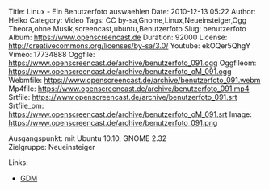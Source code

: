 Title: Linux - Ein Benutzerfoto auswaehlen
Date: 2010-12-13 05:22
Author: Heiko
Category: Video
Tags: CC by-sa,Gnome,Linux,Neueinsteiger,Ogg Theora,ohne Musik,screencast,ubuntu,Benutzerfoto
Slug: benutzerfoto
Album: https://www.openscreencast.de
Duration: 92000
License: http://creativecommons.org/licenses/by-sa/3.0/
Youtube: ekOQer5QhgY
Vimeo: 17734888
Oggfile: https://www.openscreencast.de/archive/benutzerfoto_091.ogg
Oggfileom: https://www.openscreencast.de/archive/benutzerfoto_oM_091.ogg
Webmfile: https://www.openscreencast.de/archive/benutzerfoto_091.webm
Mp4file: https://www.openscreencast.de/archive/benutzerfoto_091.mp4
Srtfile: https://www.openscreencast.de/archive/benutzerfoto_091.srt
Srtfile_om: https://www.openscreencast.de/archive/benutzerfoto_oM_091.srt
Image: https://www.openscreencast.de/archive/benutzerfoto_091.png

Ausgangspunkt: mit Ubuntu 10.10, GNOME 2.32  
Zielgruppe: Neueinsteiger  

Links:

  * [GDM](http://wiki.ubuntuusers.de/GDM)


